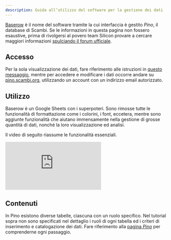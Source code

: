 ```yaml
---
description: Guida all’utilizzo del software per la gestione dei dati
---
```

[Baserow](https://baserow.io) è il nome del software tramite la cui interfaccia è gestito _Pino_, il database di Scambi. Se le informazioni in questa pagina non fossero esaustive, prima di rivolgersi al povero team Silicon provare a cercare maggiori informazioni [spulciando il forum ufficiale](https://community.baserow.io).

## Accesso

Per la sola visualizzazione dei dati, fare riferimento alle istruzioni in [questo messaggio](https://t.me/c/1617977522/5), mentre per accedere e modificare i dati occorre andare su [pino.scambi.org](https://pino.scambi.org), utilizzando un account con un indirizzo email autorizzato.

## Utilizzo

Baserow è un Google Sheets con i superpoteri. Sono rimosse tutte le funzionalità di formattazione come i colorini, i font, eccetera, mentre sono aggiunte funzionalità che aiutano immensamente nella gestione di grosse quantità di dati, nonché la loro visualizzazione ed analisi.

Il video di seguito riassume le funzionalità essenziali.

<iframe title='Baserow Tutorial' src='https://peertube.uno/videos/embed/d13b53db-e063-4890-8320-70e020657f78?title=0&amp;warningTitle=0&amp;peertubeLink=0' allowfullscreen='' sandbox="allow-same-origin allow-scripts allow-popups" frameborder='0'></iframe>

## Contenuti

In Pino esistono diverse tabelle, ciascuna con un ruolo specifico. Nel tutorial sopra non sono specificati nel dettaglio i ruoli di ogni tabella ed i criteri di inserimento e catalogazione dei dati. Fare riferimento alla [pagina _Pino_](pino.md) per comprenderne ogni passaggio.
